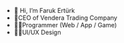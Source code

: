 - 👋 Hi, I’m Faruk Ertürk
- 🤝CEO of Vendera Trading Company
- 👨‍💻Programmer (Web / App / Game)
- 👨‍🎨UI/UX Design
<!---
ertuerk-faruk-business/ertuerk-faruk-business is a ✨ special ✨ repository because its `README.md` (this file) appears on your GitHub profile.
You can click the Preview link to take a look at your changes.
--->
